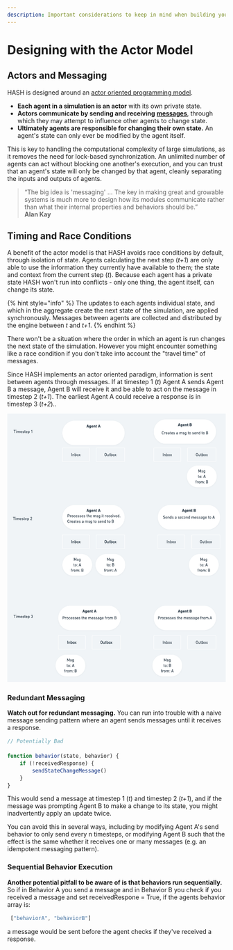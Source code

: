 ```yaml
---
description: Important considerations to keep in mind when building your simulation
---
```


# Designing with the Actor Model

## Actors and Messaging

HASH is designed around an [actor oriented programming model](https://en.wikipedia.org/wiki/Actor_model).

* **Each agent in a simulation is an actor** with its own private state.
* **Actors communicate by sending and receiving** [**messages**](../agent-messages/), through which they may attempt to influence other agents to change state.
* **Ultimately agents are responsible for changing their own state.** An agent's state can only ever be modified by the agent itself.

This is key to handling the computational complexity of large simulations, as it removes the need for lock-based synchronization. An unlimited number of agents can act without blocking one another's execution, and you can trust that an agent's state will only be changed by that agent, cleanly separating the inputs and outputs of agents.

> “The big idea is 'messaging' … The key in making great and growable systems is much more to design how its modules communicate rather than what their internal properties and behaviors should be.”  
> **Alan Kay**

## Timing and Race Conditions

A benefit of the actor model is that HASH avoids race conditions by default, through isolation of state. Agents calculating the next step \(_t+1_\) are only able to use the information they currently have available to them; the state and context from the current step \(_t_\). Because each agent has a private state HASH won't run into conflicts - only one thing, the agent itself, can change its state. 

{% hint style="info" %}
The updates to each agents individual state, and which in the aggregate create the next state of the simulation, are applied synchronously. Messages between agents are collected and distributed by the engine between _t_ and _t+1_.
{% endhint %}

There won't be a situation where the order in which an agent is run changes the next state of the simulation. However you might encounter something like a race condition if you don't take into account the "travel time" of messages.

Since HASH implements an actor oriented paradigm, information is sent between agents through messages. If at timestep 1 \(_t_\) Agent A sends Agent B a message, Agent B will receive it and be able to act on the message in timestep 2 \(_t+1_\). The earliest Agent A could receive a response is in timestep 3 \(_t+2_\).. 

![](../.gitbook/assets/image%20%2815%29.png)

### Redundant Messaging

**Watch out for redundant messaging.** You can run into trouble with a naive message sending pattern where an agent sends messages until it receives a response.

```javascript
// Potentially Bad 

function behavior(state, behavior) {
    if (!receivedResponse) {
        sendStateChangeMessage()
    }
}
```

This would send a message at timestep 1 \(_t_\) and timestep 2 \(_t+1_\), and if the message was prompting Agent B to make a change to its state, you might inadvertently apply an update twice.

You can avoid this in several ways, including by modifying Agent A's send behavior to only send every n timesteps, or modifying Agent B such that the effect is the same whether it receives one or many messages \(e.g. an idempotent messaging pattern\).

### Sequential Behavior Execution

**Another potential pitfall to be aware of is that behaviors run sequentially.** So if in Behavior A you send a message and in Behavior B you check if you received a message and set receivedRespone = True, if the agents behavior array is:

```javascript
 ["behaviorA", "behaviorB"]
```

a message would be sent before the agent checks if they've received a response.

